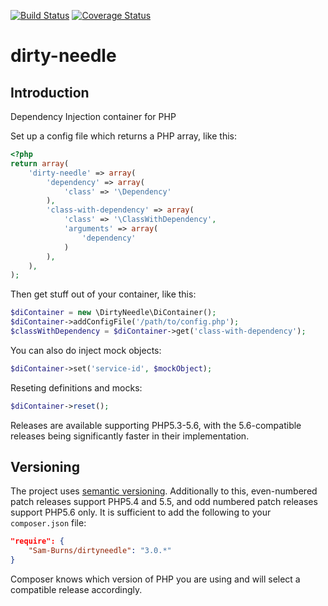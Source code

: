 [![Build Status](https://travis-ci.org/Sam-Burns/dirty-needle.svg?branch=master)](https://travis-ci.org/Sam-Burns/dirty-needle)
[![Coverage Status](https://coveralls.io/repos/Sam-Burns/dirty-needle/badge.svg?branch=master)](https://coveralls.io/r/Sam-Burns/dirty-needle?branch=master)

dirty-needle
============

Introduction
------------

Dependency Injection container for PHP

Set up a config file which returns a PHP array, like this:

```php
<?php
return array(
    'dirty-needle' => array(
        'dependency' => array(
            'class' => '\Dependency'
        ),
        'class-with-dependency' => array(
            'class' => '\ClassWithDependency',
            'arguments' => array(
                'dependency'
            )
        ),
    ),
);
```

Then get stuff out of your container, like this:

```php
$diContainer = new \DirtyNeedle\DiContainer();
$diContainer->addConfigFile('/path/to/config.php');
$classWithDependency = $diContainer->get('class-with-dependency');
```

You can also do inject mock objects:
```php
$diContainer->set('service-id', $mockObject);
```

Reseting definitions and mocks:
```php
$diContainer->reset();
```

Releases are available supporting PHP5.3-5.6, with the 5.6-compatible releases being significantly faster in their implementation.

Versioning
----------

The project uses [semantic versioning](http://semver.org/).  Additionally to this, even-numbered patch releases support PHP5.4 and 5.5, and odd numbered patch releases support PHP5.6 only.
It is sufficient to add the following to your `composer.json` file:
```json
"require": {
    "Sam-Burns/dirtyneedle": "3.0.*"
}
```
Composer knows which version of PHP you are using and will select a compatible release accordingly.
